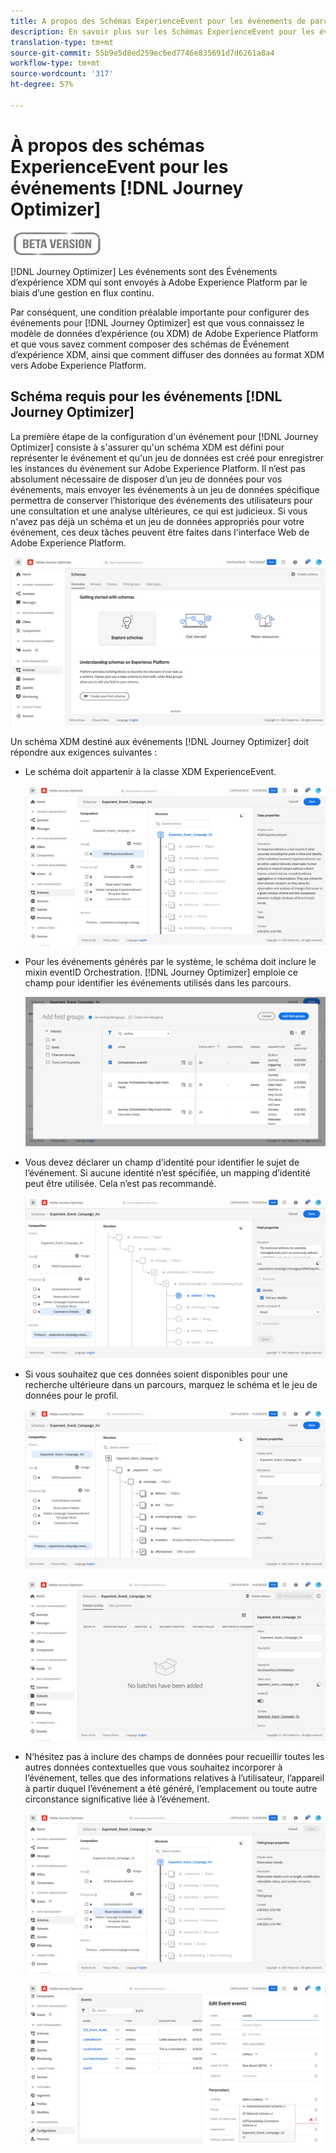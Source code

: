 ```yaml
---
title: A propos des Schémas ExperienceEvent pour les événements de parcours
description: En savoir plus sur les Schémas ExperienceEvent pour les événements de parcours
translation-type: tm+mt
source-git-commit: 55b9e5d8ed259ec6ed7746e835691d7d6261a8a4
workflow-type: tm+mt
source-wordcount: '317'
ht-degree: 57%

---
```


# À propos des schémas ExperienceEvent pour les événements [!DNL Journey Optimizer]

![](../assets/do-not-localize/badge.png)

[!DNL Journey Optimizer] Les événements sont des Événements d’expérience XDM qui sont envoyés à Adobe Experience Platform par le biais d’une gestion en flux continu.

Par conséquent, une condition préalable importante pour configurer des événements pour [!DNL Journey Optimizer] est que vous connaissez le modèle de données d’expérience (ou XDM) de Adobe Experience Platform et que vous savez comment composer des schémas de Événement d’expérience XDM, ainsi que comment diffuser des données au format XDM vers Adobe Experience Platform.

## Schéma requis pour les événements [!DNL Journey Optimizer]

La première étape de la configuration d&#39;un événement pour [!DNL Journey Optimizer] consiste à s&#39;assurer qu&#39;un schéma XDM est défini pour représenter le événement et qu&#39;un jeu de données est créé pour enregistrer les instances du événement sur Adobe Experience Platform. Il n’est pas absolument nécessaire de disposer d’un jeu de données pour vos événements, mais envoyer les événements à un jeu de données spécifique permettra de conserver l’historique des événements des utilisateurs pour une consultation et une analyse ultérieures, ce qui est judicieux. Si vous n&#39;avez pas déjà un schéma et un jeu de données appropriés pour votre événement, ces deux tâches peuvent être faites dans l&#39;interface Web de Adobe Experience Platform.

![](../assets/schema1.png)

Un schéma XDM destiné aux événements [!DNL Journey Optimizer] doit répondre aux exigences suivantes :

* Le schéma doit appartenir à la classe XDM ExperienceEvent.

   ![](../assets/schema2.png)

* Pour les événements générés par le système, le schéma doit inclure le mixin eventID Orchestration. [!DNL Journey Optimizer] emploie ce champ pour identifier les événements utilisés dans les parcours.

   ![](../assets/schema3.png)

* Vous devez déclarer un champ d’identité pour identifier le sujet de l’événement. Si aucune identité n’est spécifiée, un mapping d’identité peut être utilisée. Cela n’est pas recommandé.

   ![](../assets/schema4.png)

* Si vous souhaitez que ces données soient disponibles pour une recherche ultérieure dans un parcours, marquez le schéma et le jeu de données pour le profil.

   ![](../assets/schema5.png)

   ![](../assets/schema6.png)

* N’hésitez pas à inclure des champs de données pour recueillir toutes les autres données contextuelles que vous souhaitez incorporer à l’événement, telles que des informations relatives à l’utilisateur, l’appareil à partir duquel l’événement a été généré, l’emplacement ou toute autre circonstance significative liée à l’événement.

   ![](../assets/schema7.png)

   ![](../assets/schema8.png)
